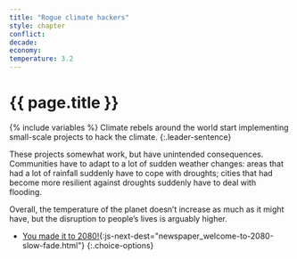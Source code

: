```yaml
---
title: "Rogue climate hackers"
style: chapter
conflict: 
decade: 
economy: 
temperature: 3.2
---
```


<h1>{{ page.title }}</h1>

{% include variables %}
Climate rebels around the world start implementing small-scale projects to hack the climate. 
{:.leader-sentence}

These projects somewhat work, but have unintended consequences. Communities have to adapt to a lot of sudden weather changes: areas that had a lot of rainfall suddenly have to cope with droughts; cities that had become more resilient against droughts suddenly have to deal with flooding.

Overall, the temperature of the planet doesn’t increase as much as it might have, but the disruption to people’s lives is arguably higher.

- [You made it to 2080!](part-page_2080.html){:js-next-dest="newspaper_welcome-to-2080-slow-fade.html"}
{:.choice-options}
